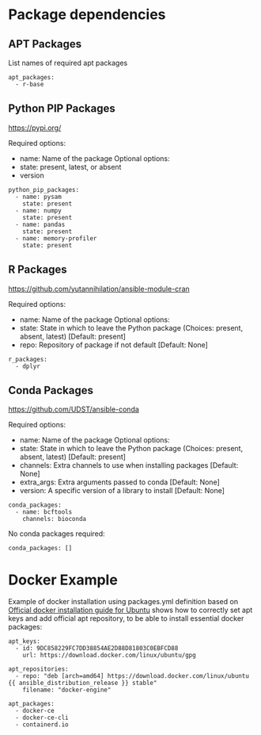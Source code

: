 # Package dependencies

## APT Packages

List names of required apt packages

```
apt_packages:
  - r-base
```

##  Python PIP Packages

https://pypi.org/

Required options:
  - name: Name of the package
Optional options:
  - state: present, latest, or absent
  - version

```
python_pip_packages:
  - name: pysam
    state: present
  - name: numpy
    state: present
  - name: pandas
    state: present
  - name: memory-profiler
    state: present
```

## R Packages

https://github.com/yutannihilation/ansible-module-cran

Required options:
  - name: Name of the package
Optional options:
  - state: State in which to leave the Python package (Choices: present, absent, latest) [Default: present]
  - repo: Repository of package if not default [Default: None]

```
r_packages:
  - dplyr
```

## Conda Packages

https://github.com/UDST/ansible-conda

Required options:
  - name: Name of the package
Optional options:
  - state: State in which to leave the Python package (Choices: present, absent, latest) [Default: present]
  - channels: Extra channels to use when installing packages [Default: None]
  - extra_args: Extra arguments passed to conda [Default: None]
  - version: A specific version of a library to install [Default: None]

```
conda_packages:
  - name: bcftools
    channels: bioconda
```

No conda packages required:

```
conda_packages: []
```

# Docker Example

Example of docker installation using packages.yml definition based on
[Official docker installation guide for Ubuntu](https://docs.docker.com/engine/install/ubuntu/)
shows how to correctly set apt keys and add official apt repository, to be able to install
essential docker packages:

```
apt_keys:
  - id: 9DC858229FC7DD38854AE2D88D81803C0EBFCD88
    url: https://download.docker.com/linux/ubuntu/gpg

apt_repositories:
  - repo: "deb [arch=amd64] https://download.docker.com/linux/ubuntu {{ ansible_distribution_release }} stable"
    filename: "docker-engine"

apt_packages:
  - docker-ce
  - docker-ce-cli
  - containerd.io
```
